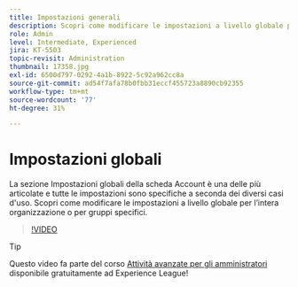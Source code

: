```yaml
---
title: Impostazioni generali
description: Scopri come modificare le impostazioni a livello globale per l’intera organizzazione o per gruppi specifici
role: Admin
level: Intermediate, Experienced
jira: KT-5503
topic-revisit: Administration
thumbnail: 17358.jpg
exl-id: 6500d797-0292-4a1b-8922-5c92a962cc8a
source-git-commit: ad54f7afa78b0fbb31eccf455723a8890cb92355
workflow-type: tm+mt
source-wordcount: '77'
ht-degree: 31%

---
```


# Impostazioni globali

La sezione Impostazioni globali della scheda Account è una delle più articolate e tutte le impostazioni sono specifiche a seconda dei diversi casi d&#39;uso. Scopri come modificare le impostazioni a livello globale per l’intera organizzazione o per gruppi specifici.

>[!VIDEO](https://video.tv.adobe.com/v/3412507?quality=12&learn=on&hidetitle=true)

>[!TIP]
>
>Questo video fa parte del corso [Attività avanzate per gli amministratori](https://experienceleague.adobe.com/?recommended=Sign-A-1-2020.1) disponibile gratuitamente ad Experience League!

